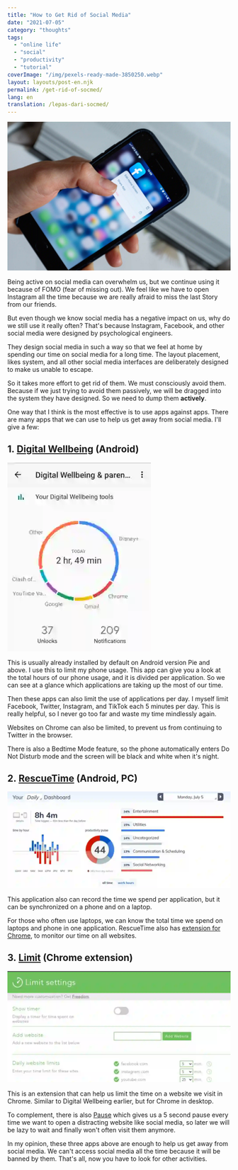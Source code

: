 ```yaml
---
title: "How to Get Rid of Social Media"
date: "2021-07-05"
category: "thoughts"
tags:
  - "online life"
  - "social"
  - "productivity"
  - "tutorial"
coverImage: "/img/pexels-ready-made-3850250.webp"
layout: layouts/post-en.njk
permalink: /get-rid-of-socmed/
lang: en
translation: /lepas-dari-socmed/
---
```


![](/img/pexels-ready-made-3850250.webp)

Being active on social media can overwhelm us, but we continue using it because of FOMO (fear of missing out). We feel like we have to open Instagram all the time because we are really afraid to miss the last Story from our friends.

But even though we know social media has a negative impact on us, why do we still use it really often? That's because Instagram, Facebook, and other social media were designed by psychological engineers.

They design social media in such a way so that we feel at home by spending our time on social media for a long time. The layout placement, likes system, and all other social media interfaces are deliberately designed to make us unable to escape.

So it takes more effort to get rid of them. We must consciously avoid them. Because if we just trying to avoid them passively, we will be dragged into the system they have designed. So we need to dump them **actively**.

One way that I think is the most effective is to use apps against apps. There are many apps that we can use to help us get away from social media. I'll give a few:

## 1. [Digital Wellbeing](https://play.google.com/store/apps/details?id=com.google.android.apps.wellbeing&hl=en_US&gl=US) (Android)

![](/img/Pasted-image-20210705172129-1.webp)

This is usually already installed by default on Android version Pie and above. I use this to limit my phone usage. This app can give you a look at the total hours of our phone usage, and it is divided per application. So we can see at a glance which applications are taking up the most of our time.

Then these apps can also limit the use of applications per day. I myself limit Facebook, Twitter, Instagram, and TikTok each 5 minutes per day. This is really helpful, so I never go too far and waste my time mindlessly again.

Websites on Chrome can also be limited, to prevent us from continuing to Twitter in the browser.

There is also a Bedtime Mode feature, so the phone automatically enters Do Not Disturb mode and the screen will be black and white when it's night.

## 2. [RescueTime](https://rescuetime.com/) (Android, PC)

![](/img/Pasted-image-20210705171815-1-1024x442.webp)

This application also can record the time we spend per application, but it can be synchronized on a phone and on a laptop.

For those who often use laptops, we can know the total time we spend on laptops and phone in one application. RescueTime also has [extension for Chrome](https://chrome.google.com/webstore/detail/rescuetime-for-chrome-and/bdakmnplckeopfghnlpocafcepegjeap?hl=en-US), to monitor our time on all websites.

## 3. [Limit](https://chrome.google.com/webstore/detail/limit-set-limits-for-dist/blcdfhbibkkjpfdddnmnmhfgjlicebba?hl=en) (Chrome extension)

![](/img/Pasted-image-20210705172824-1-1024x510.webp)

This is an extension that can help us limit the time on a website we visit in Chrome. Similar to Digital Wellbeing earlier, but for Chrome in desktop.

To complement, there is also [Pause](https://chrome.google.com/webstore/detail/pause-stop-mindless-brows/ljfdccdjpfjpfjbpdiihanpodiloloph?hl=en) which gives us a 5 second pause every time we want to open a distracting website like social media, so later we will be lazy to wait and finally won't often visit them anymore.

In my opinion, these three apps above are enough to help us get away from social media. We can't access social media all the time because it will be banned by them. That's all, now you have to look for other activities.
